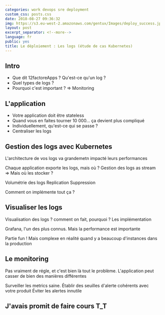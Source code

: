 ```yaml
---
categories: work devops sre deployment
custom_css: posts.css
date: 2018-08-27 09:36:32
img: https://s3.eu-west-2.amazonaws.com/gentux/Images/deploy_success.jpg
layout: post
excerpt_separator: <!--more-->
language: fr
public: yes
title: Le déploiement : Les logs (étude de cas Kubernetes)
---
```


## Intro

- Que dit 12factoreApps ? Qu'est-ce qu'un log ?
- Quel types de logs ?
- Pourquoi c'est important ? => Monitoring

## L'application

- Votre application doit être stateless
- Quand vous en faites tourner 10 000... ça devient plus compliqué
- Individuellement, qu'est-ce qui se passe ?
- Centraliser les logs

## Gestion des logs avec Kubernetes

L'architecture de vos logs va grandemetn impacté leurs performances

Chaque application exporte les logs, mais où ?
Gestion des logs as stream => Mais où les stocker ?

Volumétrie des logs
Replication
Suppression

Comment on implémente tout ça ?

## Visualiser les logs

Visualisation des logs ? comment on fait, pourquoi ?
Les implémentation

Grafana, l'un des plus connus. Mais la performance est importante

Partie fun ! Mais complexe en réalité quand y a beaucoup d'instances dans la production

## Le monitoring

Pas vraiment de régle, et c'est bien là tout le problème.
L'application peut casser de bien des manières différentes

Surveiller les metrics saine.
Établir des seuilles d'alerte cohérents avec votre produit
Éviter les alertes innutile

## J'avais promit de faire cours T_T
